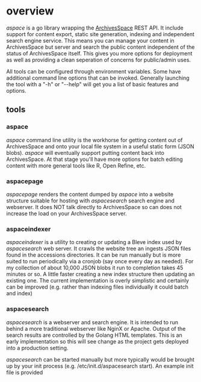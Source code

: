 
# overview

_aspace_ is a go library wrapping the [ArchivesSpace](http://archivesspace.org) REST API.
It include support for content export, static site generation, indexing and independent
search engine service.  This means you can manage your content in ArchivesSpace but
server and search the public content independent of the status of ArchivesSpace itself.
This gives you more options for deployment as well as providing a clean seperation of
concerns for public/admin uses.

All tools can be configured through environment variables. Some have additional
command line options that can be invoked.  Generally launching the tool with a
"-h" or "--help" will get you a list of basic features and options.

## tools

### aspace

_aspace_ command line utility is the workhorse for getting content out of ArchivesSpace
and onto your local file system in a useful static form (JSON blobs).  _aspace_ will
eventually support putting content back into ArchivesSpace. At that stage you'll have
more options for batch editing content with more general tools like R, Open Refine, etc.

### aspacepage

_aspacepage_ renders the content dumped by _aspace_ into a website structure suitable
for hosting with _aspacesearch_ search engine and webserver.  It does NOT talk
directly to ArchivesSpace so can does not increase the load on your ArchivesSpace server.

### aspaceindexer

_aspaceindexer_ is a utility to creating or updating a Bleve index used by _aspacesearch_
web server.  It crawls the website tree an ingests JSON files found in the
accessions directories. It can be run manually but is more suited to run periodically
via a cronjob (say once every day as needed).   For my collection of about 10,000
JSON blobs it run to completion takes 45 minutes or so. A little faster creating a new
index structure then updating an existing one.  The current implementation is overly
simplistic and certainly can be improved (e.g. rather than indexing files
individually it could batch and index)

### aspacesearch

_aspacesearch_ is a webserver and search engine. It is intended to run behind a more
traditional webserver like NginX or Apache.  Output of the search results are controlled
by the Golang HTML templates.  This is an early implementation so this will see change
as the project gets deployed into a production setting.

_aspacesearch_ can be started manually but more typically would be brought up by
your init process (e.g. /etc/init.d/aspacesearch start). An example init file
is provided
